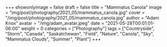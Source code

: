 +++
showonlyimage = false
draft = false
title = "Mammatus Canola"
image = "img/post/photography/2021_05/mammatus_canola.jpg"
cover = "/img/post/photography/2021_05/mammatus_canola.jpg"
author = "Adam Knox"
avatar = "/img/adam_avatar.jpeg"
date = "2021-05-28T00:01:01-06:00"
weight = 0
categories = ["Photography"]
tags = ["Countryside", "Storm", "Canada", "Saskatchewan", "Field", "Nature", "Canola", "Sky", "Mammatus Clouds", "Summer", "Plant"]
+++
